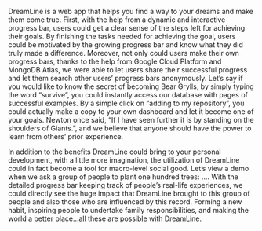 ﻿DreamLine is a web app that helps you find a way to your dreams and make them come true. First, with the help from a dynamic and interactive progress bar, users could get a clear sense of the steps left for achieving their goals. By finishing the tasks needed for achieving the goal, users could be motivated by the growing progress bar and know what they did truly made a difference. Moreover, not only could users make their own progress bars, thanks to the help from Google Cloud Platform and MongoDB Atlas, we were able to let users share their successful progress and let them search other users’ progress bars anonymously. Let’s say if you would like to know the secret of becoming Bear Grylls, by simply typing the word “survive”, you could instantly access our database with pages of successful examples. By a simple click on “adding to my repository”, you could actually make a copy to your own dashboard and let it become one of your goals. Newton once said, “If I have seen further it is by standing on the shoulders of Giants.”, and we believe that anyone should have the power to learn from others’ prior experience.

In addition to the benefits DreamLine could bring to your personal development, with a little more imagination, the utilization of DreamLine could in fact become a tool for macro-level social good. Let’s view a demo when we ask a group of people to plant one hundred trees: …. With the detailed progress bar keeping track of people’s real-life experiences, we could directly see the huge impact that DreamLine brought to this group of people and also those who are influenced by this record.
Forming a new habit, inspiring people to undertake family responsibilities, and making the world a better place...all these are possible with DreamLine.

